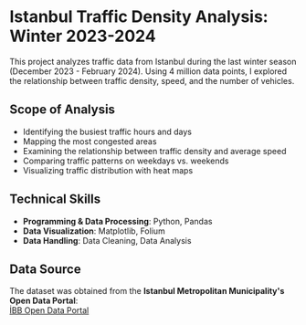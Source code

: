 # Istanbul Traffic Density Analysis: Winter 2023-2024

This project analyzes traffic data from Istanbul during the last winter season (December 2023 - February 2024). Using 4 million data points, I explored the relationship between traffic density, speed, and the number of vehicles.

## Scope of Analysis

- Identifying the busiest traffic hours and days  
- Mapping the most congested areas  
- Examining the relationship between traffic density and average speed  
- Comparing traffic patterns on weekdays vs. weekends  
- Visualizing traffic distribution with heat maps  

## Technical Skills  

- **Programming & Data Processing**: Python, Pandas  
- **Data Visualization**: Matplotlib, Folium  
- **Data Handling**: Data Cleaning, Data Analysis  

## Data Source  

The dataset was obtained from the **Istanbul Metropolitan Municipality's Open Data Portal**:  
[İBB Open Data Portal](https://data.ibb.gov.tr/dataset)
